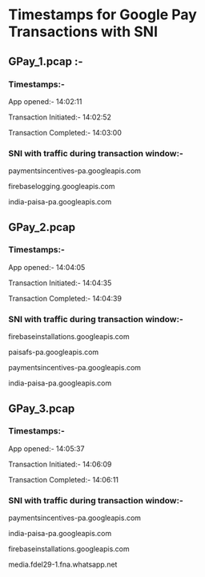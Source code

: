 # Timestamps for Google Pay Transactions with SNI


## GPay_1.pcap :-


### Timestamps:-


App opened:- 14:02:11

Transaction Initiated:- 14:02:52

Transaction Completed:- 14:03:00


### SNI with traffic during transaction window:-


paymentsincentives-pa.googleapis.com

firebaselogging.googleapis.com

india-paisa-pa.googleapis.com


## GPay_2.pcap


### Timestamps:-


App opened:- 14:04:05

Transaction Initiated:- 14:04:35

Transaction Completed:- 14:04:39


### SNI with traffic during transaction window:-


firebaseinstallations.googleapis.com

paisafs-pa.googleapis.com

paymentsincentives-pa.googleapis.com

india-paisa-pa.googleapis.com


## GPay_3.pcap


### Timestamps:-


App opened:- 14:05:37

Transaction Initiated:- 14:06:09

Transaction Completed:- 14:06:11


### SNI with traffic during transaction window:-


paymentsincentives-pa.googleapis.com

india-paisa-pa.googleapis.com

firebaseinstallations.googleapis.com

media.fdel29-1.fna.whatsapp.net

